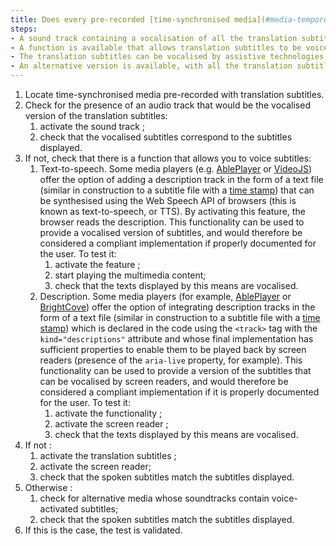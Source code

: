 ```yaml
---
title: Does every pre-recorded [time-synchronised media](#media-temporel-type-sound-video-and-synchronise) with synchronised [translation subtitles](#translation-subtitles) meet one of these conditions (excluding special cases)?
steps:
- A sound track containing a vocalisation of all the translation subtitles can be activated by the user.
- A function is available that allows translation subtitles to be voiced.
- The translation subtitles can be vocalised by assistive technologies.
- An alternative version is available, with all the translation subtitles vocalised, accessible via an adjacent link or button.
---
```


1. Locate time-synchronised media pre-recorded with translation subtitles.
2. Check for the presence of an audio track that would be the vocalised version of the translation subtitles:
	1. activate the sound track ;
	2. check that the vocalised subtitles correspond to the subtitles displayed.
3. If not, check that there is a function that allows you to voice subtitles:
	1. <span lang="en">Text-to-speech</span>. Some media players (e.g. <a href="https://ableplayer.github.io/ableplayer/" lang="en">AblePlayer</a> or <a href="https://videojs.com">VideoJS</a>) offer the option of adding a description track in the form of a text file (similar in construction to a subtitle file with a [time stamp](#horodatage-time-stamp)) that can be synthesised using the <span lang="en">Web Speech</span> API of browsers (this is known as <span lang="en">text-to-speech</span>, or TTS). By activating this feature, the browser reads the description. This functionality can be used to provide a vocalised version of subtitles, and would therefore be considered a compliant implementation if properly documented for the user. To test it: 
		1. activate the feature ;
		2. start playing the multimedia content;
		3. check that the texts displayed by this means are vocalised.
	2. Description. Some media players (for example, <a href="https://ableplayer.github.io/ableplayer/" lang="en">AblePlayer</a> or <a href="https://player.support.brightcove.com/playback/using-screen-reader-brightcove-player.html">BrightCove</a>) offer the option of integrating description tracks in the form of a text file (similar in construction to a subtitle file with a [time stamp](#horodatage-time-stamp)) which is declared in the code using the <code>&lt;track&gt;</code> tag with the <code>kind="descriptions"</code> attribute and whose final implementation has sufficient properties to enable them to be played back by screen readers (presence of the <code>aria-live</code> property, for example). This functionality can be used to provide a version of the subtitles that can be vocalised by screen readers, and would therefore be considered a compliant implementation if it is properly documented for the user. To test it: 
		1. activate the functionality ;
		2. activate the screen reader ;
		3. check that the texts displayed by this means are vocalised.
4. If not : 
	1. activate the translation subtitles ;
	2. activate the screen reader;
	3. check that the spoken subtitles match the subtitles displayed.
5. Otherwise :
	1. check for alternative media whose soundtracks contain voice-activated subtitles;
	2. check that the spoken subtitles match the subtitles displayed.
6. If this is the case, the test is validated.